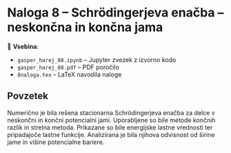 # Naloga 8 – Schrödingerjeva enačba – neskončna in končna jama

📁 **Vsebina**:
- `gasper_harej_08.ipynb` – Jupyter zvezek z izvorno kodo
- `gasper_harej_08.pdf` – PDF poročilo
- `8naloga.tex` – LaTeX navodila naloge

## Povzetek

Numerično je bila rešena stacionarna Schrödingerjeva enačba za delce v neskončni in končni potencialni jami. Uporabljene so bile metode končnih razlik in strelna metoda. Prikazane so bile energijske lastne vrednosti ter pripadajoče lastne funkcije. Analizirana je bila njihova odvisnost od širine jame in višine potencialne bariere.
